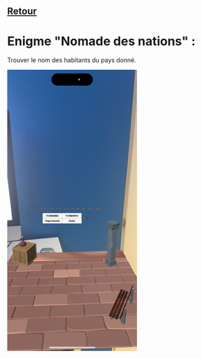 ## [Retour](/ressources/Enigmes.md)

# Enigme "Nomade des nations" :
  
  Trouver le nom des habitants du pays donné.

  <img src="/Images/IMG_1560.PNG" alt="Morse" width="300">
